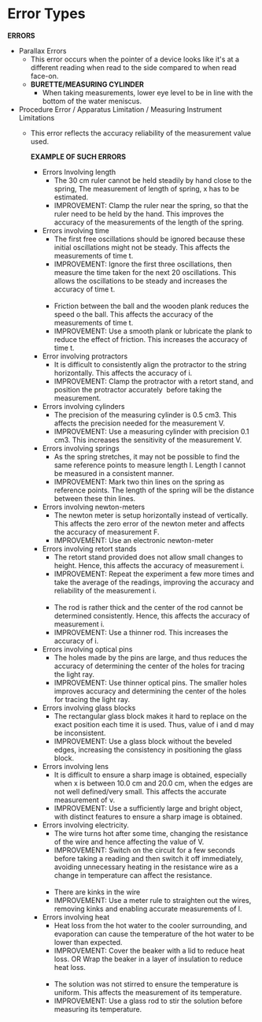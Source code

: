 # Error Types
**ERRORS**

*   Parallax Errors
    *   This error occurs when the pointer of a device looks like it's at a different reading when read to the side compared to when read face-on.
    *   **BURETTE/MEASURING CYLINDER**
        *   When taking measurements, lower eye level to be in line with the bottom of the water meniscus.
*   Procedure Error / Apparatus Limitation / Measuring Instrument Limitations
    *   This error reflects the accuracy reliability of the measurement value used.
        
        **EXAMPLE OF SUCH ERRORS**
        
        *   Errors Involving length
            *   The 30 cm ruler cannot be held steadily by hand close to the spring, The measurement of length of spring, x has to be estimated.
            *   IMPROVEMENT: Clamp the ruler near the spring, so that the ruler need to be held by the hand. This improves the accuracy of the measurements of the length of the spring. 
        *   Errors involving time
            *   The first free oscillations should be ignored because these initial oscillations might not be steady. This affects the measurements of time t. 
            *   IMPROVEMENT: Ignore the first three oscillations, then measure the time taken for the next 20 oscillations. This allows the oscillations to be steady and increases the accuracy of time t.  
                 
            *   Friction between the ball and the wooden plank reduces the speed o the ball. This affects the accuracy of the measurements of time t.
            *   IMPROVEMENT: Use a smooth plank or lubricate the plank to reduce the effect of friction. This increases the accuracy of time t.
        *   Error involving protractors
            *   It is difficult to consistently align the protractor to the string horizontally. This affects the accuracy of i.
            *   IMPROVEMENT: Clamp the protractor with a retort stand, and position the protractor accurately  before taking the measurement.
        *   Errors involving cylinders
            *   The precision of the measuring cylinder is 0.5 cm3. This affects the precision needed for the measurement V.
            *   IMPROVEMENT: Use a measuring cylinder with precision 0.1 cm3. This increases the sensitivity of the measurement V.
        *   Errors involving springs
            *   As the spring stretches, it may not be possible to find the same reference points to measure length l. Length l cannot be measured in a consistent manner.
            *   IMPROVEMENT: Mark two thin lines on the spring as reference points. The length of the spring will be the distance between these thin lines.  
        *   Errors involving newton-meters
            *   The newton meter is setup horizontally instead of vertically. This affects the zero error of the newton meter and affects the accuracy of measurement F. 
            *   IMPROVEMENT: Use an electronic newton-meter
        *   Errors involving retort stands
            *   The retort stand provided does not allow small changes to height. Hence, this affects the accuracy of measurement i.
            *   IMPROVEMENT: Repeat the experiment a few more times and take the average of the readings, improving the accuracy and reliability of the measurement i.  
                 
            *   The rod is rather thick and the center of the rod cannot be determined consistently. Hence, this affects the accuracy of measurement i.
            *   IMPROVEMENT: Use a thinner rod. This increases the accuracy of i.
        *   Errors involving optical pins
            *   The holes made by the pins are large, and thus reduces the accuracy of determining the center of the holes for tracing the light ray.
            *   IMPROVEMENT: Use thinner optical pins. The smaller holes improves accuracy and determining the center of the holes for tracing the light ray.
        *   Errors involving glass blocks
            *   The rectangular glass block makes it hard to replace on the exact position each time it is used. Thus, value of i and d may be inconsistent. 
            *   IMPROVEMENT: Use a glass block without the beveled edges, increasing the consistency in positioning the glass block.
        *   Errors involving lens
            *   It is difficult to ensure a sharp image is obtained, especially when x is between 10.0 cm and 20.0 cm, when the edges are not well defined/very small. This affects the accurate measurement of v. 
            *   IMPROVEMENT: Use a sufficiently large and bright object, with distinct features to ensure a sharp image is obtained. 
        *   Errors involving electricity.
            *   The wire turns hot after some time, changing the resistance of the wire and hence affecting the value of V. 
            *   IMPROVEMENT: Switch on the circuit for a few seconds before taking a reading and then switch it off immediately, avoiding unnecessary heating in the resistance wire as a change in temperature can affect the resistance.   
                 
            *   There are kinks in the wire
            *   IMPROVEMENT: Use a meter rule to straighten out the wires, removing kinks and enabling accurate measurements of l.
        *   Errors involving heat
            *   Heat loss from the hot water to the cooler surrounding, and evaporation can cause the temperature of the hot water to be lower than expected. 
            *   IMPROVEMENT: Cover the beaker with a lid to reduce heat loss. OR Wrap the beaker in a layer of insulation to reduce heat loss.  
                 
            *   The solution was not stirred to ensure the temperature is uniform. This affects the measurement of its temperature.
            *   IMPROVEMENT: Use a glass rod to stir the solution before measuring its temperature.